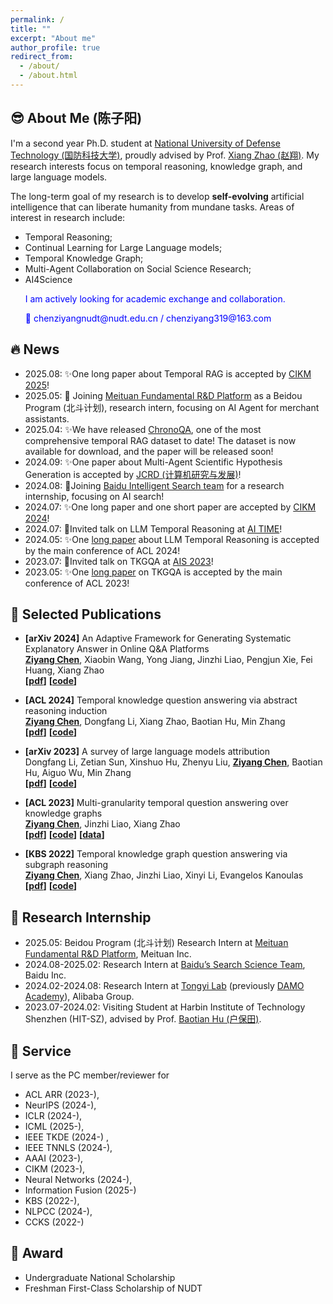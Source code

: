```yaml
---
permalink: /
title: ""
excerpt: "About me"
author_profile: true
redirect_from: 
  - /about/
  - /about.html
---
```


<meta name="google-site-verification" content="bktacYt7qejHyQqNeNe_78-xESn94t1Y-HZ3Fa7tlGU" />

## 😎 About Me (陈子阳)

I'm a second year Ph.D. student at [National University of Defense Technology (国防科技大学)](https://english.nudt.edu.cn/), proudly advised by Prof. [Xiang Zhao (赵翔)](https://xiangz-nudt.github.io/). My research interests focus on temporal reasoning, knowledge graph, and large language models. 

The long-term goal of my research is to develop **self-evolving** artificial intelligence that can liberate humanity from mundane tasks.<!--and contribute to the realization of communism.--> Areas of interest in research include:

- Temporal Reasoning;
- Continual Learning for Large Language models;
- Temporal Knowledge Graph;
- Multi-Agent Collaboration on Social Science Research;
- AI4Science



<ul style="color: blue;">I am actively looking for academic exchange and collaboration.</ul>
<ul style="color: blue;">📧 chenziyangnudt@nudt.edu.cn /  chenziyang319@163.com</ul>


## 🔥 News
- 2025.08: ✨One long paper about Temporal RAG is accepted by [CIKM 2025](https://cikm2025.org/)!
- 2025.05: 💼 Joining [Meituan Fundamental R&D Platform](https://tech.meituan.com/) as a Beidou Program (北斗计划), research intern, focusing on AI Agent for merchant assistants.
- 2025.04: ✨We have released [ChronoQA](https://github.com/czy1999/ChronoQA), one of the most comprehensive temporal RAG dataset to date! The dataset is now available for download, and the paper will be released soon!
- 2024.09: ✨One paper about Multi-Agent Scientific Hypothesis Generation is accepted by [JCRD (计算机研究与发展)](https://crad.ict.ac.cn/)!
- 2024.08: 💼Joining [Baidu Intelligent Search team](http://searchscience.baidu.com/) for a research internship, focusing on AI search!
- 2024.07: ✨One long paper and one short paper are accepted by [CIKM 2024](https://cikm2024.org/)!
- 2024.07: 🎉Invited talk on LLM Temporal Reasoning at [AI TIME](https://www.aitime.cn/)!
- 2024.05: ✨One [long paper](https://aclanthology.org/2024.acl-long.267/) about LLM Temporal Reasoning is accepted by the main conference of ACL 2024!
- 2023.07: 🎉Invited talk on TKGQA at [AIS 2023](http://site.cipsc.org.cn/qngw/)!
- 2023.05: ✨One  [long paper](https://aclanthology.org/2023.acl-long.637.pdf) on TKGQA is accepted by the main conference of ACL 2023!



## 📕 Selected Publications 

- **[arXiv 2024]** An Adaptive Framework for Generating Systematic Explanatory Answer in Online Q&A Platforms<br>
  <u><strong>Ziyang Chen</strong></u>, Xiaobin Wang, Yong Jiang, Jinzhi Liao, Pengjun Xie, Fei Huang, Xiang Zhao
  <br>**[[pdf](https://arxiv.org/abs/2410.17694)]**  **[[code](https://github.com/czy1999/SynthRAG)]**  

- **[ACL 2024]** Temporal knowledge question answering via abstract reasoning induction<br>
  <u><strong>Ziyang Chen</strong></u>, Dongfang Li, Xiang Zhao, Baotian Hu, Min Zhang
  <br>**[[pdf](https://arxiv.org/abs/2311.09149)]**  **[[code](https://github.com/czy1999/ARI-QA)]**  

  <!-- <img src="../images/ARI.png"  width="240" height="100"> -->

- **[arXiv 2023]** A survey of large language models attribution<br>
  Dongfang Li, Zetian Sun, Xinshuo Hu, Zhenyu Liu,   <u><strong>Ziyang Chen</strong></u>, Baotian Hu, Aiguo Wu, Min Zhang
  <br>**[[pdf](https://aclanthology.org/2023.acl-long.637.pdf)]**  **[[code](https://github.com/HITsz-TMG/awesome-llm-attributions)]** 

  <!-- <img src="../images/LLM.png"   width="200" height="100"> -->

- **[ACL 2023]** Multi-granularity temporal question answering over knowledge graphs<br>
   <u><strong>Ziyang Chen</strong></u>, Jinzhi Liao, Xiang Zhao
  <br>**[[pdf](https://aclanthology.org/2023.acl-long.637.pdf)]**  **[[code](https://github.com/czy1999/MultiTQ)]**  **[[data](https://huggingface.co/datasets/chenziyang/MultiTQ)]** 

  <!-- <img src="../images/MultiTQ.png"  width="230" height="100"> -->



- **[KBS 2022]** Temporal knowledge graph question answering via subgraph reasoning<br>
  <u><strong>Ziyang Chen</strong></u>, Xiang Zhao, Jinzhi Liao, Xinyi Li, Evangelos Kanoulas
  <br>**[[pdf](https://www.sciencedirect.com/science/article/pii/S0950705122005603)]**  **[[code](https://github.com/czy1999/SubGTR)]**
  
  <!-- <img src="../images/SubGTR.png"  width="250" height="140"> -->
  







## 💼 Research Internship
- 2025.05: Beidou Program (北斗计划) Research Intern at [Meituan Fundamental R&D Platform](https://tech.meituan.com/), Meituan Inc.
- 2024.08-2025.02: Research Intern at 
[Baidu’s Search Science Team](http://searchscience.baidu.com/), Baidu Inc.
- 2024.02-2024.08: Research Intern at [Tongyi Lab](https://tongyi.aliyun.com/) (previously [DAMO Academy](https://damo.alibaba.com/)), Alibaba Group.
- 2023.07-2024.02: Visiting Student at Harbin Institute of Technology Shenzhen (HIT-SZ), advised by Prof. [Baotian Hu (户保田)](https://faculty.hitsz.edu.cn/hubaotian).

## 💁 Service
I serve as the PC member/reviewer for
* ACL ARR (2023-), 
* NeurIPS (2024-), 
* ICLR (2024-), 
* ICML (2025-), 
* IEEE TKDE (2024-) , 
* IEEE TNNLS (2024-), 
* AAAI (2023-), 
* CIKM (2023-), 
* Neural Networks (2024-), 
* Information Fusion (2025-)
* KBS (2022-), 
* NLPCC (2024-), 
* CCKS (2022-)

## 🏅 Award
* Undergraduate National Scholarship
* Freshman First-Class Scholarship of NUDT




<!-- Google tag (gtag.js) -->
<script async src="https://www.googletagmanager.com/gtag/js?id=G-GGNQ9Q1DXW"></script>
<script>
  window.dataLayer = window.dataLayer || [];
  function gtag(){dataLayer.push(arguments);}
  gtag('js', new Date());

  gtag('config', 'G-GGNQ9Q1DXW');
</script>

<div id="mapContainer" style="width: 40%; margin: 0 auto;">
<script type="text/javascript" id="clustrmaps" src="//clustrmaps.com/map_v2.js?d=EHnMi1sl28eRT3YQedLX2Axxcw6-BakuDLa2DInHhFw&cl=ffffff&w=a"></script>
</div>


